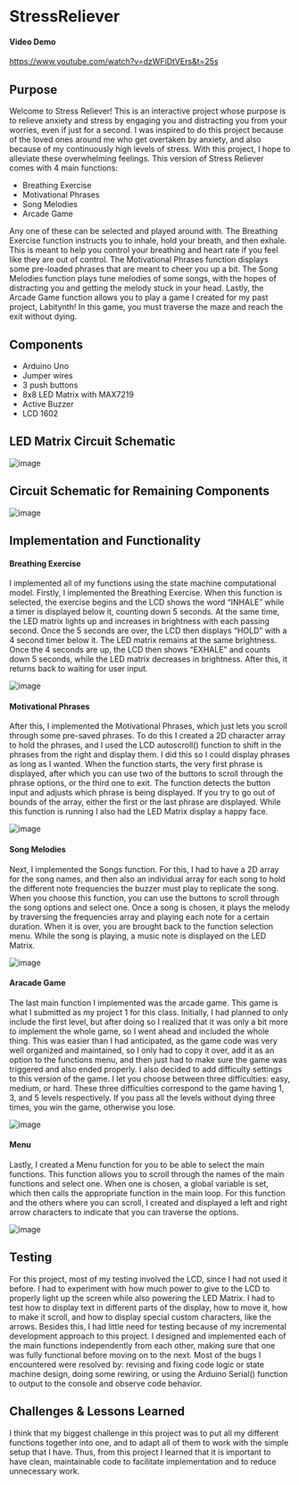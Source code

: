 # StressReliever

#### Video Demo
https://www.youtube.com/watch?v=dzWFiDtVErs&t=25s

## Purpose
Welcome to Stress Reliever! This is an interactive project whose purpose is to relieve anxiety and stress by engaging you and distracting you from your worries, even if just for a second. I was inspired to do this project because of the loved ones around me who get overtaken by anxiety, and also because of my continuously high levels of stress. With this project, I hope to alleviate these overwhelming feelings.
This version of Stress Reliever comes with 4 main functions:

* Breathing Exercise
* Motivational Phrases
* Song Melodies
* Arcade Game

Any one of these can be selected and played around with. 
The Breathing Exercise function instructs you to inhale, hold your breath, and then exhale. This is meant to help you control your breathing and heart rate if you feel like they are out of control. 
The Motivational Phrases function displays some pre-loaded phrases that are meant to cheer you up a bit. 
The Song Melodies function plays tune melodies of some songs, with the hopes of distracting you and getting the melody stuck in your head. 
Lastly, the Arcade Game function allows you to play a game I created for my past project, Labitynth! In this game, you must traverse the maze and reach the exit without dying.

## Components

* Arduino Uno
* Jumper wires
* 3 push buttons
* 8x8 LED Matrix with MAX7219
* Active Buzzer
* LCD 1602

## LED Matrix Circuit Schematic

![image](./images/matrix.diagram.png)

## Circuit Schematic for Remaining Components

![image](./images/circuit.diagram.png)

## Implementation and Functionality

  #### Breathing Exercise
  I implemented all of my functions using the state machine computational model. Firstly, I implemented the Breathing Exercise. When this function is selected, the exercise begins and the LCD shows the word “INHALE” while a timer is displayed below it, counting down 5 seconds. At the same time, the LED matrix lights up and increases in brightness with each passing second. Once the 5 seconds are over, the LCD then displays “HOLD” with a 4 second timer below it. The LED matrix remains at the same brightness. Once the 4 seconds are up, the LCD then shows “EXHALE” and counts down 5 seconds, while the LED matrix decreases in brightness. After this, it returns back to waiting for user input.
  
 ![image](./images/breathing.jpg)
  
  #### Motivational Phrases
  After this, I implemented the Motivational Phrases, which just lets you scroll through some pre-saved phrases. To do this I created a 2D character array to hold the phrases, and I used the LCD autoscroll() function to shift in the phrases from the right and display them. I did this so I could display phrases as long as I wanted. When the function starts, the very first phrase is displayed, after which you can use two of the buttons to scroll through the phrase options, or the third one to exit. The function detects the button input and adjusts which phrase is being displayed. If you try to go out of bounds of the array, either the first or the last phrase are displayed. While this function is running I also had the LED Matrix display a happy face. 
  
 ![image](./images/motivational.jpg)
  
  #### Song Melodies
  Next, I implemented the Songs function. For this, I had to have a 2D array for the song names, and then also an individual array for each song to hold the different note frequencies the buzzer must play to replicate the song. When you choose this function, you can use the buttons to scroll through the song options and select one.  Once a song is chosen, it plays the melody by traversing the frequencies array and playing each note for a certain duration. When it is over, you are brought back to the function selection menu. While the song is playing, a music note is displayed on the LED Matrix. 
  
 ![image](./images/melody.jpg)
  
  #### Aracade Game
  The last main function I implemented was the arcade game. This game is what I submitted as my project 1 for this class. Initially, I had planned to only include the first level, but after doing so I realized that it was only a bit more to implement the whole game, so I went ahead and included the whole thing. This was easier than I had anticipated, as the game code was very well organized and maintained, so I only had to copy it over, add it as an option to the functions menu, and then just had to make sure the game was triggered and also ended properly. I also decided to add difficulty settings to this version of the game. I let you choose between three difficulties: easy, medium, or hard. These three difficulties correspond to the game having 1, 3, and 5 levels respectively. If you pass all the levels without dying three times, you win the game, otherwise you lose. 
  
 ![image](./images/arcade.jpg)
  
  #### Menu
  Lastly, I created a Menu function for you to be able to select the main functions. This function allows you to scroll through the names of the main functions and select one. When one is chosen, a global variable is set, which then calls the appropriate function in the main loop. For this function and the others where you can scroll, I created and displayed a left and right arrow characters to indicate that you can traverse the options.
  
 ![image](./images/menu.jpg)
  
 ## Testing
  For this project, most of my testing involved the LCD, since I had not used it before. I had to experiment with how much power to give to the LCD to properly light up the screen while also powering the LED Matrix. I had to test how to display text in different parts of the display, how to move it, how to make it scroll, and how to display special custom characters, like the arrows. 
Besides this, I had little need for testing because of my incremental development approach to this project. I designed and implemented each of the main functions independently from each other, making sure that one was fully functional before moving on to the next. Most of the bugs I encountered were resolved by: revising and fixing code logic or state machine design, doing some rewiring, or using the Arduino Serial() function to output to the console and observe code behavior. 

## Challenges & Lessons Learned
I think that my biggest challenge in this project was to put all my different functions together into one, and to adapt all of them to work with the simple setup that I have. Thus, from this project I learned that it is important to have clean, maintainable code to facilitate implementation and to reduce unnecessary work.
